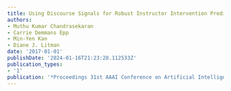 ```yaml
---
title: Using Discourse Signals for Robust Instructor Intervention Prediction
authors:
- Muthu Kumar Chandrasekaran
- Carrie Demmans Epp
- Min-Yen Kan
- Diane J. Litman
date: '2017-01-01'
publishDate: '2024-01-16T21:23:28.112533Z'
publication_types:
- '1'
publication: '*Proceedings 31st AAAI Conference on Artificial Intelligence*'
---
```

